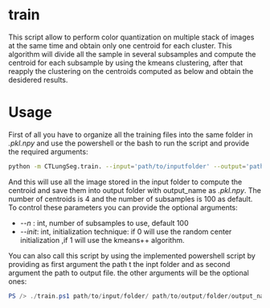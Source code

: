 # train

This script allow to perform color quantization on multiple stack of images at the same time and obtain only one centroid for each cluster.
This algorithm will divide all the sample in several subsamples and compute the centroid for each subsample by using the kmeans clustering, after that reapply the clustering on the centroids computed as below and obtain the desidered results.

# Usage

First of all you have to organize all the training files into the same folder in *.pkl.npy* and use the powershell or the bash to run the script and provide the required arguments:

```bash
python -m CTLungSeg.train. --input='path/to/inputfolder' --output='path/to/output/folder/output_name'
```

And this will use all the image stored in the input folder to compute the  centroid and save them into output folder with output_name as *.pkl.npy*. The number of centroids is 4 and the number of subsamples is 100 as default.
To control these parameters you can provide the optional arguments:

* *--n* : int, number of subsamples to use, default 100
* *--init*: int, initialization technique: if 0 will use the random center initialization ,if 1 will use the kmeans++ algorithm.


You can also call this script by using the implemented powershell script by providing as first argument the path t the inpt folder and as second argument the path to output file. the other arguments will be the optional ones:

```powershell
PS /> ./train.ps1 path/to/input/folder/ path/to/output/folder/output_name  --n=50
```
